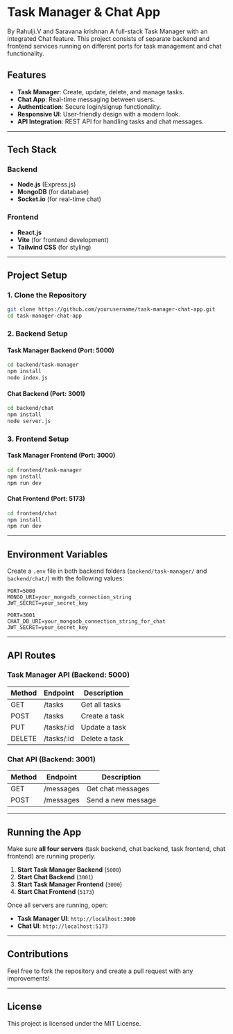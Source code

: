 # Task Manager & Chat App
By Rahulji.V and Saravana krishnan
A full-stack Task Manager with an integrated Chat feature. This project consists of separate backend and frontend services running on different ports for task management and chat functionality.

## Features
- **Task Manager**: Create, update, delete, and manage tasks.
- **Chat App**: Real-time messaging between users.
- **Authentication**: Secure login/signup functionality.
- **Responsive UI**: User-friendly design with a modern look.
- **API Integration**: REST API for handling tasks and chat messages.

---

## Tech Stack
### Backend
- **Node.js** (Express.js)
- **MongoDB** (for database)
- **Socket.io** (for real-time chat)

### Frontend
- **React.js**
- **Vite** (for frontend development)
- **Tailwind CSS** (for styling)

---

## Project Setup

### **1. Clone the Repository**
```sh
git clone https://github.com/yourusername/task-manager-chat-app.git
cd task-manager-chat-app
```

### **2. Backend Setup**
#### **Task Manager Backend (Port: 5000)**
```sh
cd backend/task-manager
npm install
node index.js
```

#### **Chat Backend (Port: 3001)**
```sh
cd backend/chat
npm install
node server.js
```

### **3. Frontend Setup**
#### **Task Manager Frontend (Port: 3000)**
```sh
cd frontend/task-manager
npm install
npm run dev
```

#### **Chat Frontend (Port: 5173)**
```sh
cd frontend/chat
npm install
npm run dev
```

---

## Environment Variables
Create a `.env` file in both backend folders (`backend/task-manager/` and `backend/chat/`) with the following values:

```env
PORT=5000
MONGO_URI=your_mongodb_connection_string
JWT_SECRET=your_secret_key
```
```env
PORT=3001
CHAT_DB_URI=your_mongodb_connection_string_for_chat
JWT_SECRET=your_secret_key
```

---

## API Routes

### **Task Manager API (Backend: 5000)**
| Method | Endpoint       | Description          |
|--------|---------------|----------------------|
| GET    | /tasks        | Get all tasks       |
| POST   | /tasks        | Create a task       |
| PUT    | /tasks/:id    | Update a task       |
| DELETE | /tasks/:id    | Delete a task       |

### **Chat API (Backend: 3001)**
| Method | Endpoint      | Description            |
|--------|--------------|------------------------|
| GET    | /messages    | Get chat messages      |
| POST   | /messages    | Send a new message     |

---

## Running the App
Make sure **all four servers** (task backend, chat backend, task frontend, chat frontend) are running properly.

1. **Start Task Manager Backend** (`5000`)
2. **Start Chat Backend** (`3001`)
3. **Start Task Manager Frontend** (`3000`)
4. **Start Chat Frontend** (`5173`)

Once all servers are running, open:
- **Task Manager UI**: `http://localhost:3000`
- **Chat UI**: `http://localhost:5173`

---

## Contributions
Feel free to fork the repository and create a pull request with any improvements!

---

## License
This project is licensed under the MIT License.

